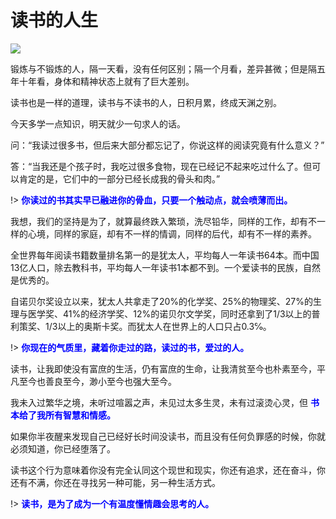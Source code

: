 # 读书的人生

![](https://cdn.jsdelivr.net/gh/kupug/docs/docs/_media/images/2020102601.png)

锻炼与不锻炼的人，隔一天看，没有任何区别；隔一个月看，差异甚微；但是隔五年十年看，身体和精神状态上就有了巨大差别。

读书也是一样的道理，读书与不读书的人，日积月累，终成天渊之别。

今天多学一点知识，明天就少一句求人的话。

问：“我读过很多书，但后来大部分都忘记了，你说这样的阅读究竟有什么意义？”

答：“当我还是个孩子时，我吃过很多食物，现在已经记不起来吃过什么了。但可以肯定的是，它们中的一部分已经长成我的骨头和肉。”

!> **<span style="color:blue;">你读过的书其实早已融进你的骨血，只要一个触动点，就会喷薄而出。</span>**

我想，我们的坚持是为了，就算最终跌入繁琐，洗尽铅华，同样的工作，却有不一样的心境，同样的家庭，却有不一样的情调，同样的后代，却有不一样的素养。

全世界每年阅读书籍数量排名第一的是犹太人，平均每人一年读书64本。而中国13亿人口，除去教科书，平均每人一年读书1本都不到。一个爱读书的民族，自然是优秀的。

自诺贝尔奖设立以来，犹太人共拿走了20%的化学奖、25%的物理奖、27%的生理与医学奖、41%的经济学奖、12%的诺贝尔文学奖，同时还拿到了1/3以上的普利策奖、1/3以上的奥斯卡奖。而犹太人在世界上的人口只占0.3℅。

!> **<span style="color:blue;">你现在的气质里，藏着你走过的路，读过的书，爱过的人。</span>**

读书，让我即使没有富庶的生活，仍有富庶的生命，让我清贫至今也朴素至今，平凡至今也善良至今，渺小至今也强大至今。

我未入过繁华之境，未听过喧嚣之声，未见过太多生灵，未有过滚烫心灵，但 **<span style="color:blue;">书本给了我所有智慧和情感。</span>**

如果你半夜醒来发现自己已经好长时间没读书，而且没有任何负罪感的时候，你就必须知道，你已经堕落了。

读书这个行为意味着你没有完全认同这个现世和现实，你还有追求，还在奋斗，你还有不满，你还在寻找另一种可能，另一种生活方式。

!> **<span style="color:blue;">读书，是为了成为一个有温度懂情趣会思考的人。</span>**
